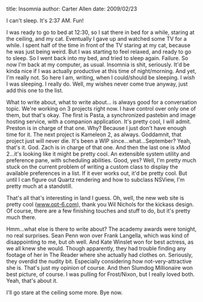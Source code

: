 title: Insomnia
author: Carter Allen
date: 2009/02/23



I can't sleep. It's 2:37 AM. Fun!

I was ready to go to bed at 12:30, so I sat there in bed for a while, staring at the ceiling, and my cat. Eventually I gave up and watched some TV for a while. I spent half of the time in front of the TV staring at my cat, because he was just being weird. But I was starting to feel relaxed, and ready to go to sleep. So I went back into my bed, and tried to sleep again. Failure. So now I'm back at my computer, as usual. Insomnia is shit, seriously. It'd be kinda nice if I was actually productive at this time of night/morning. And yet, I'm really not. So here I am, writing, when I could/should be sleeping. I <em>wish</em> I was sleeping. I really do. Well, my wishes never come true anyway, just add this one to the list.

What to write about, what to write about... is always good for a conversation topic. We're working on 3 projects right now. I have control over only one of them, but that's okay. The first is Pasta, a synchronized pastebin and image hosting service, with a companion application. It's pretty cool, I will admit. Preston is in charge of that one. Why? Because I just don't have enough time for it. The next project is Kameleon 2, as always. Goddamnit, that project just will never die. It's been a WIP since...what...September? Yeah, that's it. God. Zach is in charge of that one. And then the last one is xMod 2...it's looking like it might be pretty cool. An extensible system utility and preference pane, with scheduling abilities. Good, yes? Well, I'm pretty much stuck on the current problem of writing a custom class to display the available preferences in a list. If it ever works out, it'd be pretty cool. But until I can figure out Quartz rendering and how to subclass NSView, I'm pretty much at a standstill.

That's all that's interesting in  land I guess. Oh, well, the new web site is pretty cool (<a href="http://opt-6.com" target="_blank">www.opt-6.com</a>), thank you Wil Nichols for the kickass design. Of course, there are a few finishing touches and stuff to do, but it's pretty much there. 

Hmm...what else is there to write about? The academy awards were tonight, no real surprises. Sean Penn won over Frank Langella, which was kind of disappointing to me, but oh well. And Kate Winslet won for best actress, as we all knew she would. Though apparently, they had trouble finding any footage of her in The Reader where she actually had clothes on. Seriously, they overdid the nudity bit. Especially considering how not-very-attractive she is. That's just my opinion of course. And then Slumdog Millionaire won best picture, of course. I was pulling for Frost/Nixon, but I really loved both. Yeah, that's about it.

I'll go stare at the ceiling some more. Bye now.
